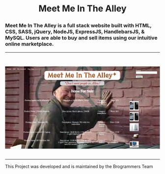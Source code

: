 #
<h1>
<p align="center">
Meet Me In The Alley
</p>
</h1>

### Meet Me In The Alley is a full stack website built with HTML, CSS, SASS, jQuery, NodeJS, ExpressJS, HandlebarsJS, & MySQL.  Users are able to buy and sell items using our intuitive online marketplace.

---
<br>

![Meet Me In The Alley Screen Cap](./alley2.png)
<br><br>
<hr>
This Project was developed and is maintained by the Brogrammers Team

